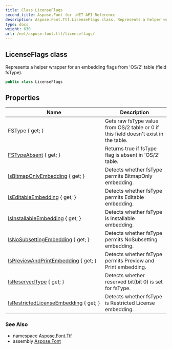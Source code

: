 ```yaml
---
title: Class LicenseFlags
second_title: Aspose.Font for .NET API Reference
description: Aspose.Font.Ttf.LicenseFlags class. Represents a helper wrapper for an embedding flags from OS/2 table field fsType
type: docs
weight: 630
url: /net/aspose.font.ttf/licenseflags/
---
```

## LicenseFlags class

Represents a helper wrapper for an embedding flags from 'OS/2' table (field fsType).

```csharp
public class LicenseFlags
```

## Properties

| Name | Description |
| --- | --- |
| [FSType](../../aspose.font.ttf/licenseflags/fstype/) { get; } | Gets raw fsType value from OS/2 table or 0 if this field doesn't exist in the table. |
| [FSTypeAbsent](../../aspose.font.ttf/licenseflags/fstypeabsent/) { get; } | Returns true if fsType flag is absent in 'OS/2' table. |
| [IsBitmapOnlyEmbedding](../../aspose.font.ttf/licenseflags/isbitmaponlyembedding/) { get; } | Detects whether fsType permits BitmapOnly embedding. |
| [IsEditableEmbedding](../../aspose.font.ttf/licenseflags/iseditableembedding/) { get; } | Detects whether fsType permits Editable embedding. |
| [IsInstallableEmbedding](../../aspose.font.ttf/licenseflags/isinstallableembedding/) { get; } | Detects whether fsType is Installable embedding. |
| [IsNoSubsettingEmbedding](../../aspose.font.ttf/licenseflags/isnosubsettingembedding/) { get; } | Detects whether fsType permits NoSubsetting embedding. |
| [IsPreviewAndPrintEmbedding](../../aspose.font.ttf/licenseflags/ispreviewandprintembedding/) { get; } | Detects whether fsType permits Preview and Print embedding. |
| [IsReservedType](../../aspose.font.ttf/licenseflags/isreservedtype/) { get; } | Detects whether reserved bit(bit 0) is set for fsType. |
| [IsRestrictedLicenseEmbedding](../../aspose.font.ttf/licenseflags/isrestrictedlicenseembedding/) { get; } | Detects whether fsType is Restricted License embedding. |

### See Also

* namespace [Aspose.Font.Ttf](../../aspose.font.ttf/)
* assembly [Aspose.Font](../../)


